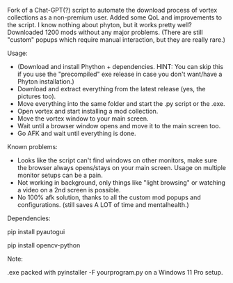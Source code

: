 Fork of a Chat-GPT(?) script to automate the download process of vortex collections as a non-premium user. Added some QoL and improvements to the script. I know nothing about phyton, but it works pretty well? Downloaded 1200 mods without any major problems. (There are still "custom" popups which require manual interaction, but they are really rare.)

Usage:
- (Download and install Phython + dependencies. HINT: You can skip this if you use the "precompiled" exe release in case you don't want/have a Phyton installation.)
- Download and extract everything from the latest release (yes, the pictures too).
- Move everything into the same folder and start the .py script or the .exe.
- Open vortex and start installing a mod collection.
- Move the vortex window to your main screen.
- Wait until a browser window opens and move it to the main screen too.
- Go AFK and wait until everything is done.

Known problems:
- Looks like the script can't find windows on other monitors, make sure the browser always opens/stays on your main screen. Usage on multiple monitor setups can be a pain.
- Not working in background, only things like "light browsing" or watching a video on a 2nd screen is possible.
- No 100% afk solution, thanks to all the custom mod popups and configurations. (still saves A LOT of time and mentalhealth.)

Dependencies:

pip install pyautogui

pip install opencv-python

Note:

.exe packed with pyinstaller -F yourprogram.py on a Windows 11 Pro setup.
